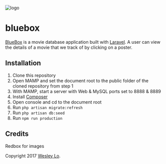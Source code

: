 ![logo](https://github.com/wesleylo/bluebox-api/raw/master/logo.png)
# bluebox

[BlueBox](https://wesleylo.gitbooks.io/bluebox/content/) is a movie database application built with [Laravel](https://laravel.com/). A user can view the details of a movie that we track of by clicking on a poster.

## Installation
1. Clone this repository
2. Open MAMP and set the document root to the public folder of the cloned repository from step 1
3. With MAMP, start a server with Web & MySQL ports set to 8888 & 8889
4. Install [Composer](https://getcomposer.org/download/)
5. Open console and cd to the document root
6. Run ```php artisan migrate:refresh```
7. Run ```php artisan db:seed```
8. Run ```npm run production```

## Credits
Redbox for images

Copyright 2017 [Wesley Lo](https://github.com/wesleylo/).
